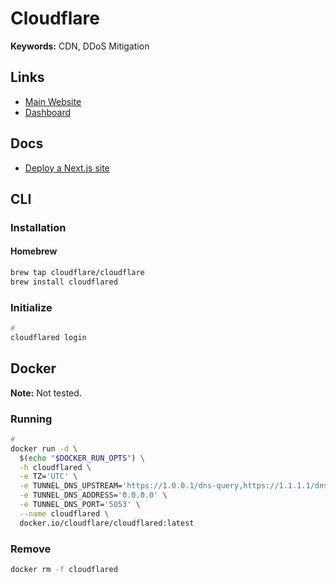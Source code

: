 # Cloudflare

<!--
https://github.com/mrbbot/miniflare

https://github.com/kubernetes-sigs/external-dns/blob/master/docs/tutorials/cloudflare.md
-->

**Keywords:** CDN, DDoS Mitigation

## Links

- [Main Website](https://cloudflare.com)
- [Dashboard](https://dash.cloudflare.com/)

## Docs

- [Deploy a Next.js site](https://developers.cloudflare.com/pages/framework-guides/deploy-a-nextjs-site)

## CLI

### Installation

#### Homebrew

```sh
brew tap cloudflare/cloudflare
brew install cloudflared
```

### Initialize

```sh
#
cloudflared login
```

<!-- ### Usage -->

<!--
https://developers.cloudflare.com/cloudflare-one/tutorials/share-new-site/
-->

<!-- ```sh
#
cloudflared tunnel create <name>
``` -->

## Docker

**Note:** Not tested.

### Running

```sh
#
docker run -d \
  $(echo "$DOCKER_RUN_OPTS") \
  -h cloudflared \
  -e TZ='UTC' \
  -e TUNNEL_DNS_UPSTREAM='https://1.0.0.1/dns-query,https://1.1.1.1/dns-query' \
  -e TUNNEL_DNS_ADDRESS='0.0.0.0' \
  -e TUNNEL_DNS_PORT='5053' \
  --name cloudflared \
  docker.io/cloudflare/cloudflared:latest
```

### Remove

```sh
docker rm -f cloudflared
```

